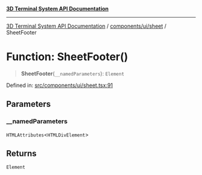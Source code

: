 [**3D Terminal System API Documentation**](../../../../README.md)

***

[3D Terminal System API Documentation](../../../../README.md) / [components/ui/sheet](../README.md) / SheetFooter

# Function: SheetFooter()

> **SheetFooter**(`__namedParameters`): `Element`

Defined in: [src/components/ui/sheet.tsx:91](https://github.com/Dicommunitas/ThreeJS_Terminal_3D/blob/fa305a5866f8e322e02a0c9af5d13b645eb5703c/src/components/ui/sheet.tsx#L91)

## Parameters

### \_\_namedParameters

`HTMLAttributes`\<`HTMLDivElement`\>

## Returns

`Element`
